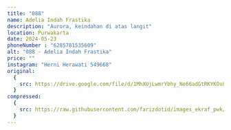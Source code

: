 ```yaml
---
title: "088"
name: Adelia Indah Frastika
description: "Aurora, keindahan di atas langit"
location: Purwakarta
date: 2024-05-23
phoneNumber : "6285781535609"
alt: "088 - Adelia Indah Frastika"
price: ""
instagram: "Herni Herawati 549668"
original:
  {
    src: https://drive.google.com/file/d/1MhXUjLwmrYbhy_Ne66adGtRKYKOu8GHG/view?usp=sharing,
  }
compressed:
  {
    src: https://raw.githubusercontent.com/farizdotid/images_ekraf_pwk/main/purwarupa/compressed/088_adelia.jpg,
  }
---
```


